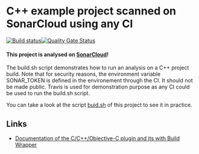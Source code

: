 # C++ example project scanned on SonarCloud using any CI

[![Build status](https://travis-ci.org/SonarSource/sonarcloud_example_cpp-cmake-macos-otherci.svg?branch=master)](https://travis-ci.org/SonarSource/sonarcloud_example_cpp-cmake-macos-otherci)[![Quality Gate Status](https://sonarcloud.io/api/project_badges/measure?project=sonarcloud_example_cpp-cmake-macos-otherci&metric=alert_status)](https://sonarcloud.io/dashboard?id=sonarcloud_example_cpp-cmake-macos-otherci)

#### This project is analysed on [SonarCloud](https://sonarcloud.io)!

The build.sh script demonstrates how to run an analysis on a C++ project build.
Note that for security reasons, the environment variable SONAR_TOKEN is defined in the environement through the CI. It should not be made public.
Travis is used for demonstration purpose as any CI could be used to run the build.sh script.

You can take a look at the script
[buid.sh](https://github.com/SonarSource/sonarcloud_example_cpp-cmake-macos-otherci/blob/master/build.sh)
of this project to see it in practice.

## Links
- [Documentation of the C/C++/Objective-C plugin and its with Build Wrapper](https://docs.sonarsource.com/sonarqube/latest/analyzing-source-code/languages/c-family/)
